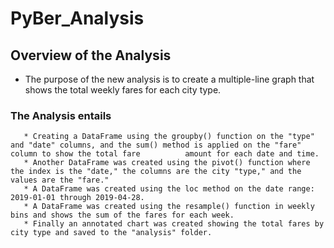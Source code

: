 # PyBer_Analysis
## Overview of the Analysis
   * The purpose of the new analysis is to create a multiple-line graph that shows the total weekly fares for each city type.
###   The Analysis entails
       * Creating a DataFrame using the groupby() function on the "type" and "date" columns, and the sum() method is applied on the "fare" column to show the total fare          amount for each date and time. 
       * Another DataFrame was created using the pivot() function where the index is the "date," the columns are the city "type," and the values are the "fare." 
       * A DataFrame was created using the loc method on the date range: 2019-01-01 through 2019-04-28. 
       * A DataFrame was created using the resample() function in weekly bins and shows the sum of the fares for each week.
       * Finally an annotated chart was created showing the total fares by city type and saved to the "analysis" folder. 
   
  
